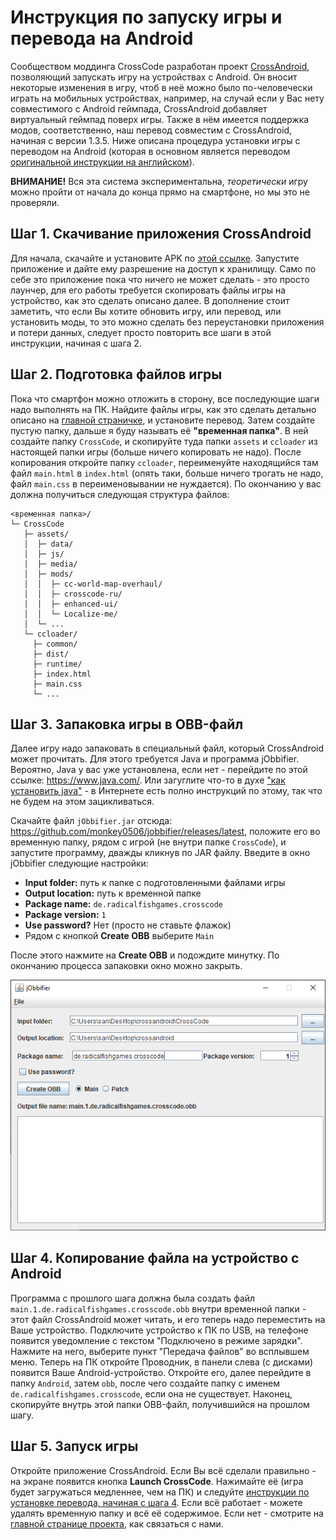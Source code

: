 # Инструкция по запуску игры и перевода на Android

Сообществом моддинга CrossCode разработан проект
[CrossAndroid](https://gitlab.com/Namnodorel/crossandroid/), позволяющий запускать игру на
устройствах с Android. Он вносит некоторые изменения в игру, чтоб в неё можно было по-человечески
играть на мобильных устройствах, например, на случай если у Вас нету совместимого с Android
геймпада, CrossAndroid добавляет виртуальный геймпад поверх игры. Также в нём имеется поддержка
модов, соответственно, наш перевод совместим с CrossAndroid, начиная с версии 1.3.5. Ниже описана
процедура установки игры с переводом на Android (которая в основном является переводом
[оригинальной инструкции на английском](https://gitlab.com/Namnodorel/crossandroid/-/blob/master/setup_with_mods.md)).

**ВНИМАНИЕ!** Вся эта система экспериментальна, _теоретически_ игру можно пройти от начала до конца
прямо на смартфоне, но мы это не проверяли.

## Шаг 1. Скачивание приложения CrossAndroid

Для начала, скачайте и установите APK по
[этой ссылке](https://gitlab.com/namnodorel/crossandroid/-/jobs/artifacts/master/raw/app/build/outputs/apk/debug/app-debug.apk?job=assembleDebug).
Запустите приложение и дайте ему разрешение на доступ к хранилищу. Само по себе это приложение пока
что ничего не может сделать - это просто лаунчер, для его работы требуется скопировать файлы игры на
устройство, как это сделать описано далее. В дополнение стоит заметить, что если Вы хотите обновить
игру, или перевод, или установить моды, то это можно сделать без переустановки приложения и потери
данных, следует просто повторить все шаги в этой инструкции, начиная с шага 2.

## Шаг 2. Подготовка файлов игры

Пока что смартфон можно отложить в сторону, все последующие шаги надо выполнять на ПК. Найдите файлы
игры, как это сделать детально описано на [главной страничке](../README.md), и установите перевод.
Затем создайте пустую папку, дальше я буду называть её **"временная папка"**. В ней создайте папку
`CrossCode`, и скопируйте туда папки `assets` и `ccloader` из настоящей папки игры (больше ничего
копировать не надо). После копирования откройте папку `ccloader`, переименуйте находящийся там файл
`main.html` в `index.html` (опять таки, больше ничего трогать не надо, файл `main.css` в
переименовывании не нуждается). По окончанию у вас должна получиться следующая структура файлов:

```
<временная папка>/
└─ CrossCode
   ├─ assets/
   │  ├─ data/
   │  ├─ js/
   │  ├─ media/
   │  ├─ mods/
   │  │  ├─ cc-world-map-overhaul/
   │  │  ├─ crosscode-ru/
   │  │  ├─ enhanced-ui/
   │  │  └─ Localize-me/
   │  └─ ...
   └─ ccloader/
     ├─ common/
     ├─ dist/
     ├─ runtime/
     ├─ index.html
     ├─ main.css
     └─ ...
```

## Шаг 3. Запаковка игры в OBB-файл

Далее игру надо запаковать в специальный файл, который CrossAndroid может прочитать. Для этого
требуется Java и программа jObbifier. Вероятно, Java у вас уже установлена, если нет - перейдите по
этой ссылке: <https://www.java.com/>. Или загуглите что-то в духе
["как установить java"](https://www.google.com/search?q=как+установить+java) - в Интернете есть
полно инструкций по этому, так что не будем на этом зацикливаться.

Скачайте файл `jObbifier.jar` отсюда: <https://github.com/monkey0506/jobbifier/releases/latest>,
положите его во временную папку, рядом с игрой (не внутри папке `CrossCode`), и запустите программу,
дважды кликнув по JAR файлу. Введите в окно jObbifier следующие настройки:

- **Input folder:** путь к папке с подготовленными файлами игры
- **Output location:** путь к временной папке
- **Package name:** `de.radicalfishgames.crosscode`
- **Package version:** `1`
- **Use password?** Нет (просто не ставьте флажок)
- Рядом с кнопкой **Create OBB** выберите `Main`

После этого нажмите на **Create OBB** и подождите минутку. По окончанию процесса запаковки окно
можно закрыть.

![Скриншот настроек, которые надо ввести в jObbifier](media/android/jobbifier.png)

## Шаг 4. Копирование файла на устройство с Android

Программа с прошлого шага должна была создать файл `main.1.de.radicalfishgames.crosscode.obb` внутри
временной папки - этот файл CrossAndroid может читать, и его теперь надо переместить на Ваше
устройство. Подключите устройство к ПК по USB, на телефоне появится уведомление с текстом
"Подключено в режиме зарядки". Нажмите на него, выберите пункт "Передача файлов" во всплывшем меню.
Теперь на ПК откройте Проводник, в панели слева (с дисками) появится Ваше Android-устройство.
Откройте его, далее перейдите в папку `Android`, затем `obb`, после чего создайте папку с именем
`de.radicalfishgames.crosscode`, если она не существует. Наконец, скопируйте внутрь этой папки
OBB-файл, получившийся на прошлом шагу.

## Шаг 5. Запуск игры

Откройте приложение CrossAndroid. Если Вы всё сделали правильно - на экране появится кнопка **Launch
CrossCode**. Нажимайте её (игра будет загружаться медленнее, чем на ПК) и следуйте
[инструкции по установке перевода, начиная с шага 4](../README.md#шаг-4-первый-запуск-игры). Если
всё работает - можете удалять временную папку и всё её содержимое. Если нет - смотрите на
[главной странице проекта](../README.md#важная-заметка-о-сообществе), как связаться с нами.
